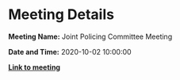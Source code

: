 # Meeting Details

**Meeting Name:** Joint Policing Committee Meeting

**Date and Time:** 2020-10-02 10:00:00

**<a href="https://www.limerick.ie/council/whats-on/joint-policing-committee-meeting-10" target="_blank">Link to meeting</a>**
